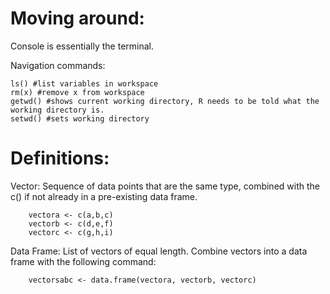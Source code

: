 # Moving around:
Console is essentially the terminal.

Navigation commands:

	ls() #list variables in workspace
	rm(x) #remove x from workspace
	getwd() #shows current working directory, R needs to be told what the working directory is.
	setwd() #sets working directory

# Definitions:

Vector: Sequence of data points that are the same type, combined with the c() if not already in a pre-existing data frame.

		vectora <- c(a,b,c)
		vectorb <- c(d,e,f)
		vectorc <- c(g,h,i)
		
Data Frame: List of vectors of equal length. Combine vectors into a data frame with the following command:

		vectorsabc <- data.frame(vectora, vectorb, vectorc)


